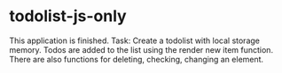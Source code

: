 # todolist-js-only

This application is finished.
Task: Create a todolist with local storage memory. Todos are added to the list using the render new item function. 
There are also functions for deleting, checking, changing an element.

